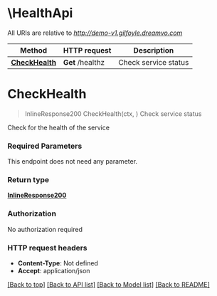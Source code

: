 # \HealthApi

All URIs are relative to *http://demo-v1.gilfoyle.dreamvo.com*

Method | HTTP request | Description
------------- | ------------- | -------------
[**CheckHealth**](HealthApi.md#CheckHealth) | **Get** /healthz | Check service status


# **CheckHealth**
> InlineResponse200 CheckHealth(ctx, )
Check service status

Check for the health of the service

### Required Parameters
This endpoint does not need any parameter.

### Return type

[**InlineResponse200**](inline_response_200.md)

### Authorization

No authorization required

### HTTP request headers

 - **Content-Type**: Not defined
 - **Accept**: application/json

[[Back to top]](#) [[Back to API list]](../README.md#documentation-for-api-endpoints) [[Back to Model list]](../README.md#documentation-for-models) [[Back to README]](../README.md)

